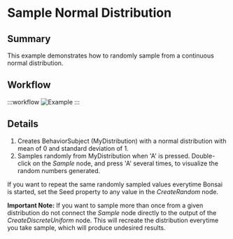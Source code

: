 # Sample Normal Distribution

## Summary
This example demonstrates how to randomly sample from a continuous normal distribution.

## Workflow

:::workflow
![Example](~/workflows//BonsaiExamples/Numeric.Distributions/SampleNormalDistribution/SampleNormalDistribution.bonsai)
:::

## Details
1. Creates BehaviorSubject (MyDistribution) with a normal distribution with mean of 0 and standard deviation of 1.
2. Samples randomly from MyDistribution when 'A' is pressed. Double-click on the *Sample* node, and press 'A' several times, to visualize the random numbers generated.

If you want to repeat the same randomly sampled values everytime Bonsai is started, set the Seed property to any value in the *CreateRandom* node.

**Important Note:** If you want to sample more than once from a given distribution do not connect the *Sample* node directly to the output of the *CreateDiscreteUniform* node. This will recreate the distribution everytime you take sample, which will produce undesired results.

